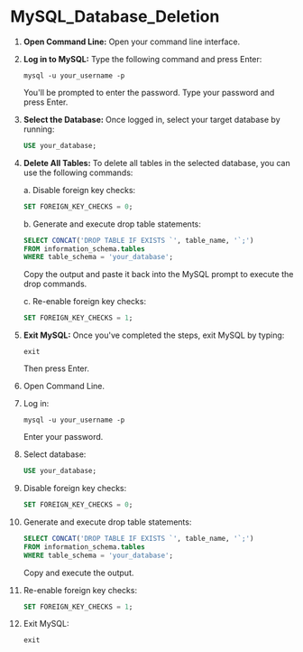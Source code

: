 # MySQL_Database_Deletion

1. **Open Command Line:**
   Open your command line interface.

2. **Log in to MySQL:**
   Type the following command and press Enter:
   ```
   mysql -u your_username -p
   ```
   You'll be prompted to enter the password. Type your password and press Enter.

3. **Select the Database:**
   Once logged in, select your target database by running:
   ```sql
   USE your_database;
   ```

4. **Delete All Tables:**
   To delete all tables in the selected database, you can use the following commands:

   a. Disable foreign key checks:
   ```sql
   SET FOREIGN_KEY_CHECKS = 0;
   ```

   b. Generate and execute drop table statements:
   ```sql
   SELECT CONCAT('DROP TABLE IF EXISTS `', table_name, '`;') 
   FROM information_schema.tables 
   WHERE table_schema = 'your_database';
   ```
   Copy the output and paste it back into the MySQL prompt to execute the drop commands.

   c. Re-enable foreign key checks:
   ```sql
   SET FOREIGN_KEY_CHECKS = 1;
   ```

5. **Exit MySQL:**
   Once you've completed the steps, exit MySQL by typing:
   ```
   exit
   ```
   Then press Enter.

1. Open Command Line.

2. Log in:
   ```
   mysql -u your_username -p
   ```
   Enter your password.

3. Select database:
   ```sql
   USE your_database;
   ```

4. Disable foreign key checks:
   ```sql
   SET FOREIGN_KEY_CHECKS = 0;
   ```

5. Generate and execute drop table statements:
   ```sql
   SELECT CONCAT('DROP TABLE IF EXISTS `', table_name, '`;') 
   FROM information_schema.tables 
   WHERE table_schema = 'your_database';
   ```
   Copy and execute the output.

6. Re-enable foreign key checks:
   ```sql
   SET FOREIGN_KEY_CHECKS = 1;
   ```

7. Exit MySQL:
   ```
   exit
   ```
